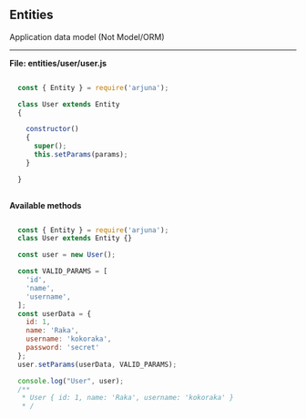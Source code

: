 ## Entities

Application data model (Not Model/ORM)

---

**File: entities/user/user.js**
```js

  const { Entity } = require('arjuna');

  class User extends Entity
  {

    constructor()
    {
      super();
      this.setParams(params);
    }

  }
  
```

**Available methods**
```js

  const { Entity } = require('arjuna');
  class User extends Entity {}

  const user = new User();

  const VALID_PARAMS = [
    'id',
    'name',
    'username',
  ];
  const userData = {
    id: 1,
    name: 'Raka',
    username: 'kokoraka',
    password: 'secret'
  };
  user.setParams(userData, VALID_PARAMS);

  console.log("User", user);
  /** 
   * User { id: 1, name: 'Raka', username: 'kokoraka' }
   * /
  
```